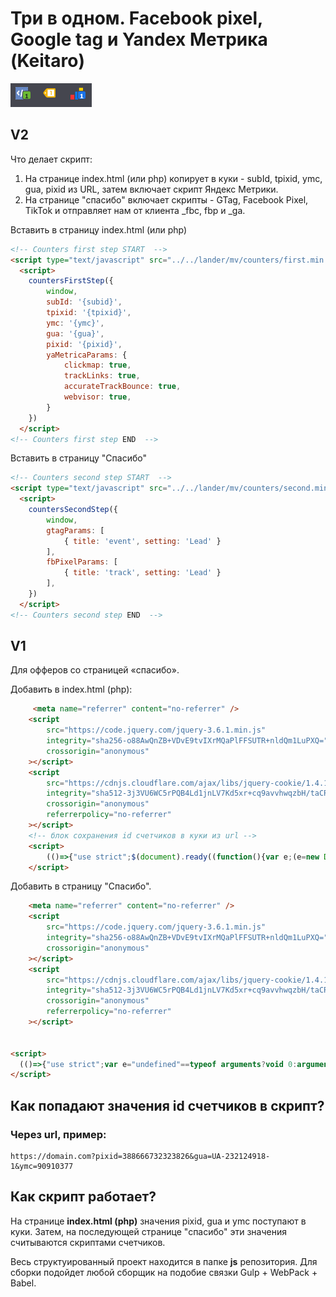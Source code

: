 # Три в одном. Facebook pixel, Google tag и Yandex Метрика (Keitaro)

![counters_Pic](counters_Pic.png)

## V2

Что делает скрипт:

1. На странице index.html (или php) копирует в куки - subId, tpixid, ymc, gua, pixid из URL, затем включает скрипт Яндекс Метрики.
2. На странице "спасибо" включает скрипты - GTag, Facebook Pixel, TikTok и отправляет нам от клиента _fbc, fbp и _ga.



Вставить в страницу index.html (или php)

```html
<!-- Counters first step START  -->
<script type="text/javascript" src="../../lander/mv/counters/first.min.js"></script>
  <script>
    countersFirstStep({
		window,
		subId: '{subid}',
		tpixid: '{tpixid}',
		ymc: '{ymc}',
		gua: '{gua}',
		pixid: '{pixid}',
		yaMetricaParams: {
			clickmap: true,
			trackLinks: true,
			accurateTrackBounce: true,
			webvisor: true,
		}
	})
  </script>
<!-- Counters first step END  -->
```

Вставить в страницу "Спасибо"

```html
<!-- Counters second step START  -->
<script type="text/javascript" src="../../lander/mv/counters/second.min.js"></script>
  <script>
    countersSecondStep({
		window,
		gtagParams: [
            { title: 'event', setting: 'Lead' }
        ],
		fbPixelParams: [
            { title: 'track', setting: 'Lead' }
        ],
	})
  </script>
<!-- Counters second step END  -->
```



## V1

Для офферов со страницей «спасибо».  

Добавить в index.html (php):

```html
     <meta name="referrer" content="no-referrer" />
	<script
		src="https://code.jquery.com/jquery-3.6.1.min.js"
		integrity="sha256-o88AwQnZB+VDvE9tvIXrMQaPlFFSUTR+nldQm1LuPXQ="
		crossorigin="anonymous"
	></script>
	<script
		src="https://cdnjs.cloudflare.com/ajax/libs/jquery-cookie/1.4.1/jquery.cookie.min.js"
		integrity="sha512-3j3VU6WC5rPQB4Ld1jnLV7Kd5xr+cq9avvhwqzbH/taCRNURoeEpoPBK9pDyeukwSxwRPJ8fDgvYXd6SkaZ2TA=="
		crossorigin="anonymous"
		referrerpolicy="no-referrer"
	></script>
	<!-- блок сохранения id счетчиков в куки из url -->
	<script>
		(()=>{"use strict";$(document).ready((function(){var e;(e=new Date).setTime(e.getTime()+432e6),1==!"{gua}".includes("{")&&$.cookie("gua","{gua}",{expires:e,path:"/"}),1==!"{pixid}".includes("{")&&$.cookie("pixid","{pixid}",{expires:e,path:"/"}),1==!"{ymc}".includes("{")&&$.cookie("ymc","{ymc}",{expires:e,path:"/"})}))})();
	</script>
```

Добавить в страницу "Спасибо". 

```html
	<meta name="referrer" content="no-referrer" />
	<script
		src="https://code.jquery.com/jquery-3.6.1.min.js"
		integrity="sha256-o88AwQnZB+VDvE9tvIXrMQaPlFFSUTR+nldQm1LuPXQ="
		crossorigin="anonymous"
	></script>
	<script
		src="https://cdnjs.cloudflare.com/ajax/libs/jquery-cookie/1.4.1/jquery.cookie.min.js"
		integrity="sha512-3j3VU6WC5rPQB4Ld1jnLV7Kd5xr+cq9avvhwqzbH/taCRNURoeEpoPBK9pDyeukwSxwRPJ8fDgvYXd6SkaZ2TA=="
		crossorigin="anonymous"
		referrerpolicy="no-referrer"
	></script>


<script>
  (()=>{"use strict";var e="undefined"==typeof arguments?void 0:arguments;$(document).ready((function(){var o;o=$.cookie("gua")?$.cookie("gua"):void 0,$.getScript("https://www.googletagmanager.com/gtag/js?id=".concat(o)).done((function(){window.dataLayer=window.dataLayer||[];var o=function(){return dataLayer.push(e)};o(new Date),o(),o(),console.log("GTAG Success")})).fail((function(){console.log("GTAG Err")})),function(){try{var e,o,t,c=$.cookie("pixid")?$.cookie("pixid"):void 0,n=window,a=document,r="script";if(n.fbq)return;e=n.fbq=function(){e.callMethod?e.callMethod.apply(e,arguments):e.queue.push(arguments)},n._fbq||(n._fbq=e),e.push=e,e.loaded=!0,e.version="2.0",e.queue=[],(o=a.createElement(r)).async=!0,o.src="https://connect.facebook.net/en_US/fbevents.js",(t=a.getElementsByTagName(r)[0]).parentNode.insertBefore(o,t),fbq("init",c),fbq("track","Lead"),console.log("Facebook Pixel Success")}catch(r){console.log("Facebook Pixel Err")}}(),function(){try{var e,o,t=$.cookie("ymc")?$.cookie("ymc"):void 0,c=window,n=document,a="script",r="https://mc.yandex.ru/metrika/tag.js";c.ym=c.ym||function(){(c.ym.a=c.ym.a||[]).push(arguments)},c.ym.l=1*new Date;for(var i=0;i<document.scripts.length;i++)if(document.scripts[i].src===r)return;e=n.createElement(a),o=n.getElementsByTagName(a)[0],e.async=1,e.src=r,o.parentNode.insertBefore(e,o),ym(t,"init",{clickmap:!0,trackLinks:!0,accurateTrackBounce:!0}),console.log("Яндекс Метрика Success")}catch(n){console.log("Яндекс Метрика Err")}}()}))})();
</script>
```

## Как попадают значения id счетчиков в скрипт?

### Через url, пример:

```url
https://domain.com?pixid=388666732323826&gua=UA-232124918-1&ymc=90910377
```

 

## Как скрипт работает?

На странице **index.html (php)** значения pixid, gua и ymc поступают в куки. Затем, на последующей странице "спасибо" эти значения считываются скриптами счетчиков. 

Весь структуированный проект находится в папке **js** репозитория. Для сборки подойдет любой сборщик на подобие связки Gulp + WebPack + Babel.

